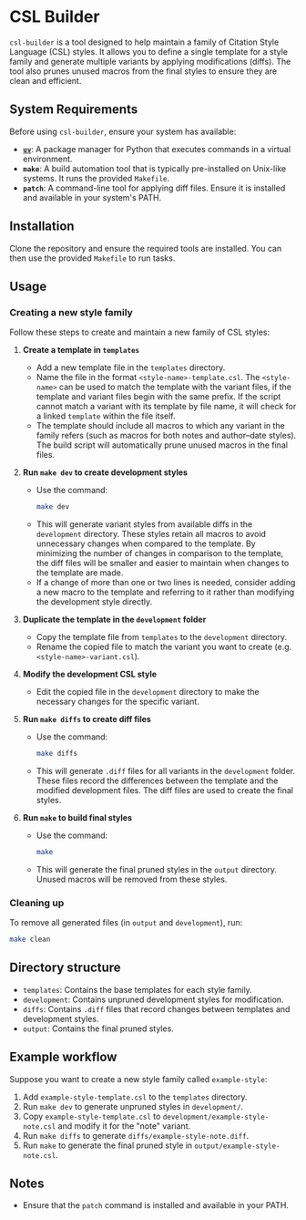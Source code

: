 # CSL Builder

`csl-builder` is a tool designed to help maintain a family of Citation Style Language (CSL) styles. It allows you to define a single template for a style family and generate multiple variants by applying modifications (diffs). The tool also prunes unused macros from the final styles to ensure they are clean and efficient.

## System Requirements

Before using `csl-builder`, ensure your system has available:

- [**`uv`**](https://docs.astral.sh/uv/): A package manager for Python that executes commands in a virtual environment.
- **`make`**: A build automation tool that is typically pre-installed on Unix-like systems. It runs the provided `Makefile`.
- **`patch`**: A command-line tool for applying diff files. Ensure it is installed and available in your system's PATH.

## Installation

Clone the repository and ensure the required tools are installed. You can then use the provided `Makefile` to run tasks.

## Usage

### Creating a new style family

Follow these steps to create and maintain a new family of CSL styles:

1. **Create a template in `templates`**
   - Add a new template file in the `templates` directory.
   - Name the file in the format `<style-name>-template.csl`. The `<style-name>` can be used to match the template with the variant files, if the template and variant files begin with the same prefix. If the script cannot match a variant with its template by file name, it will check for a linked `template` within the file itself.
   - The template should include all macros to which any variant in the family refers (such as macros for both notes and author–date styles). The build script will automatically prune unused macros in the final files.

2. **Run `make dev` to create development styles**
   - Use the command:
     ```bash
     make dev
     ```
   - This will generate variant styles from available diffs in the `development` directory. These styles retain all macros to avoid unnecessary changes when compared to the template. By minimizing the number of changes in comparison to the template, the diff files will be smaller and easier to maintain when changes to the template are made.
   - If a change of more than one or two lines is needed, consider adding a new macro to the template and referring to it rather than modifying the development style directly.

3. **Duplicate the template in the `development` folder**
   - Copy the template file from `templates` to the `development` directory.
   - Rename the copied file to match the variant you want to create (e.g. `<style-name>-variant.csl`).

4. **Modify the development CSL style**
   - Edit the copied file in the `development` directory to make the necessary changes for the specific variant.

5. **Run `make diffs` to create diff files**
   - Use the command:
     ```bash
     make diffs
     ```
   - This will generate `.diff` files for all variants in the `development` folder. These files record the differences between the template and the modified development files. The diff files are used to create the final styles.

6. **Run `make` to build final styles**
   - Use the command:
     ```bash
     make
     ```
   - This will generate the final pruned styles in the `output` directory. Unused macros will be removed from these styles.

### Cleaning up

To remove all generated files (in `output` and `development`), run:
```bash
make clean
```

## Directory structure

- `templates`: Contains the base templates for each style family.
- `development`: Contains unpruned development styles for modification.
- `diffs`: Contains `.diff` files that record changes between templates and development styles.
- `output`: Contains the final pruned styles.

## Example workflow

Suppose you want to create a new style family called `example-style`:

1. Add `example-style-template.csl` to the `templates` directory.
2. Run `make dev` to generate unpruned styles in `development/`.
3. Copy `example-style-template.csl` to `development/example-style-note.csl` and modify it for the "note" variant.
4. Run `make diffs` to generate `diffs/example-style-note.diff`.
5. Run `make` to generate the final pruned style in `output/example-style-note.csl`.

## Notes

- Ensure that the `patch` command is installed and available in your PATH.